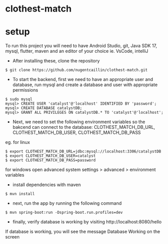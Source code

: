 # clothest-match

# setup
To run this project you will need to have Android Studio, git, Java SDK 17, mysql, flutter, maven and an editor of your choice ie. VsCode, intelliJ

- After installing these, clone the repository
```console
$ git clone https://github.com/nugentcaillin/clothest-match.git
```
- To start the backend, first we need to have an appropriate user and database, run mysql and create a database and user with appropriate permissions
```console
$ sudo mysql
mysql> CREATE USER 'catalyst'@'localhost' IDENTIFIED BY 'password'; 
mysql> CREATE DATABASE catalystDB;
mysql> GRANT ALL PRIVILEGES ON catalystDB.* TO 'catalyst'@'localhost';
```
- Next, we need to set the following environment variables so the bakcend can connect to the database: CLOTHEST_MATCH_DB_URL, CLOTHEST_MATCH_DB_USER, CLOTHEST_MATCH_DB_PASS

eg. for linux
```console
$ export CLOTHEST_MATCH_DB_URL=jdbc:mysql://localhost:3306/catalystDB
$ export CLOTHEST_MATCH_DB_USER=catalyst
$ export CLOTHEST_MATCH_DB_PASS=password
```
for windows open advanced system settings > advanced > environment variables
- install dependencies with maven
```console
$ mvn install
```
- next, run the app by running the following command
```console
$ mvn spring-boot:run -Dspring-boot.run.profiles=dev 
```
- finally, verify database is working by visiting http://localhost:8080/hello

If database is working, you will see the message Database Working on the screen